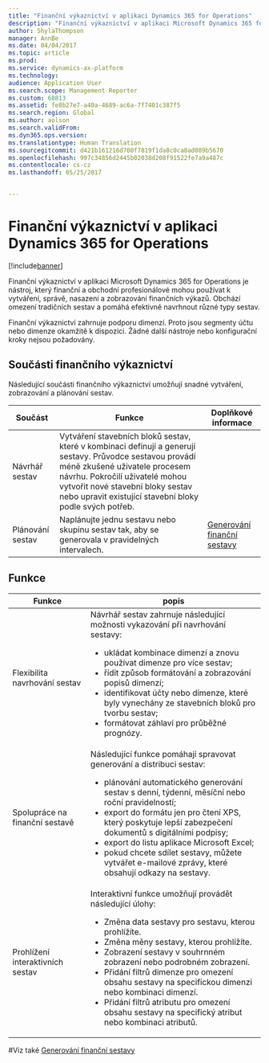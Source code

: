 ```yaml
---
title: "Finanční výkaznictví v aplikaci Dynamics 365 for Operations"
description: "Finanční výkaznictví v aplikaci Microsoft Dynamics 365 for Operations je nástroj, který finanční a obchodní profesionálové mohou používat k vytváření, správě, nasazení a zobrazování finančních výkazů. Obchází omezení tradičních sestav a pomáhá efektivně navrhnout různé typy sestav."
author: ShylaThompson
manager: AnnBe
ms.date: 04/04/2017
ms.topic: article
ms.prod: 
ms.service: dynamics-ax-platform
ms.technology: 
audience: Application User
ms.search.scope: Management Reporter
ms.custom: 68813
ms.assetid: fe8b27e7-a40a-4689-ac6a-7f7401c387f5
ms.search.region: Global
ms.author: aolson
ms.search.validFrom: 
ms.dyn365.ops.version: 
ms.translationtype: Human Translation
ms.sourcegitcommit: d421b161216d700f7819f1da8c0ca8ad089b5670
ms.openlocfilehash: 997c34856d2445b02038d208f91522fe7a9a487c
ms.contentlocale: cs-cz
ms.lasthandoff: 05/25/2017


---
```


# <a name="financial-reporting-for-dynamics-365-for-operations"></a>Finanční výkaznictví v aplikaci Dynamics 365 for Operations

[!include[banner](../includes/banner.md)]


Finanční výkaznictví v aplikaci Microsoft Dynamics 365 for Operations je nástroj, který finanční a obchodní profesionálové mohou používat k vytváření, správě, nasazení a zobrazování finančních výkazů. Obchází omezení tradičních sestav a pomáhá efektivně navrhnout různé typy sestav.

Finanční výkaznictví zahrnuje podporu dimenzí. Proto jsou segmenty účtu nebo dimenze okamžitě k dispozici. Žádné další nástroje nebo konfigurační kroky nejsou požadovány.

## <a name="financial-reporting-components"></a>Součásti finančního výkaznictví
Následující součásti finančního výkaznictví umožňují snadné vytváření, zobrazování a plánování sestav.

| Součást        | Funkce                                                                                                                                                                                                                                                                           | Doplňkové informace                                                                          |
|------------------|-------------------------------------------------------------------------------------------------------------------------------------------------------------------------------------------------------------------------------------------------------------------------------------|-------------------------------------------------------------------------------------------------|
| Návrhář sestav  | Vytváření stavebních bloků sestav, které v kombinaci definují a generují sestavy. Průvodce sestavou provádí méně zkušené uživatele procesem návrhu. Pokročilí uživatelé mohou vytvořit nové stavební bloky sestav nebo upravit existující stavební bloky podle svých potřeb. |                                                                                                 |
| Plánování sestav | Naplánujte jednu sestavu nebo skupinu sestav tak, aby se generovala v pravidelných intervalech.                                                                                                                                                                                          | [Generování finanční sestavy](generate-financial-report.md) |

## <a name="features"></a>Funkce
<table>
<thead>
<tr class="header">
<th>Funkce</th>
<th>popis</th>
</tr>
</thead>
<tbody>
<tr class="odd">
<td>Flexibilita navrhování sestav</td>
<td>Návrhář sestav zahrnuje následující možnosti vykazování při navrhování sestavy:
<ul>
<li>ukládat kombinace dimenzí a znovu používat dimenze pro více sestav;</li>
<li>řídit způsob formátování a zobrazování popisů dimenzí;</li>
<li>identifikovat účty nebo dimenze, které byly vynechány ze stavebních bloků pro tvorbu sestav;</li>
<li>formátovat záhlaví pro průběžné prognózy.</li>
</ul></td>
</tr>
<tr class="even">
<td>Spolupráce na finanční sestavě</td>
<td>Následující funkce pomáhají spravovat generování a distribuci sestav:
<ul>
<li>plánování automatického generování sestav s denní, týdenní, měsíční nebo roční pravidelností;</li>
<li>export do formátu jen pro čtení XPS, který poskytuje lepší zabezpečení dokumentů s digitálními podpisy;</li>
<li>export do listu aplikace Microsoft Excel;</li>
<li>pokud chcete sdílet sestavy, můžete vytvářet e-mailové zprávy, které obsahují odkazy na sestavy.</li>
</ul></td>
</tr>
<tr class="odd">
<td>Prohlížení interaktivních sestav</td>
<td>Interaktivní funkce umožňují provádět následující úlohy:
<ul>
<li>Změna data sestavy pro sestavu, kterou prohlížíte.</li>
<li>Změna měny sestavy, kterou prohlížíte.</li>
<li>Zobrazení sestavy v souhrnném zobrazení nebo podrobném zobrazení.</li>
<li>Přidání filtrů dimenze pro omezení obsahu sestavy na specifickou dimenzi nebo kombinaci dimenzí.</li>
<li>Přidání filtrů atributu pro omezení obsahu sestavy na specifický atribut nebo kombinaci atributů.</li>
</ul>
</td>
</tr>
</tbody>
</table>

#<a name="see-also"></a>Viz také
[Generování finanční sestavy](generate-financial-report.md)





